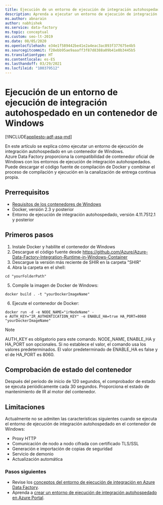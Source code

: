 ```yaml
---
title: Ejecución de un entorno de ejecución de integración autohospedado en un contenedor de Windows
description: Aprenda a ejecutar un entorno de ejecución de integración autohospedado en un contenedor de Windows.
ms.author: abnarain
author: nabhishek
ms.service: data-factory
ms.topic: conceptual
ms.custom: seo-lt-2019
ms.date: 08/05/2020
ms.openlocfilehash: e34e1f589442be41e2a4eac3ac893f377675e4b5
ms.sourcegitcommit: f28ebb95ae9aaaff3f87d8388a09b41e0b3445b5
ms.translationtype: HT
ms.contentlocale: es-ES
ms.lasthandoff: 03/29/2021
ms.locfileid: "100379512"
---
```

# <a name="how-to-run-self-hosted-integration-runtime-in-windows-container"></a>Ejecución de un entorno de ejecución de integración autohospedado en un contenedor de Windows

[!INCLUDE[appliesto-adf-asa-md](includes/appliesto-adf-xxx-md.md)]

En este artículo se explica cómo ejecutar un entorno de ejecución de integración autohospedado en un contenedor de Windows.
Azure Data Factory proporciona la compatibilidad de contenedor oficial de Windows con los entornos de ejecución de integración autohospedados. Puede descargar el código fuente de compilación de Docker y combinar el proceso de compilación y ejecución en la canalización de entrega continua propia. 

## <a name="prerequisites"></a>Prerrequisitos 
- [Requisitos de los contenedores de Windows](/virtualization/windowscontainers/deploy-containers/system-requirements)
- Docker, versión 2.3 y posterior 
- Entorno de ejecución de integración autohospedado, versión 4.11.7512.1 y posterior 
## <a name="get-started"></a>Primeros pasos 
1.  Instale Docker y habilite el contenedor de Windows 
2.  Descargue el código fuente desde https://github.com/Azure/Azure-Data-Factory-Integration-Runtime-in-Windows-Container
3.  Descargue la versión más reciente de SHIR en la carpeta "SHIR" 
4.  Abra la carpeta en el shell: 
```console
cd "yourFolderPath"
```

5.  Compile la imagen de Docker de Windows: 
```console
docker build . -t "yourDockerImageName" 
```
6.  Ejecute el contenedor de Docker: 
```console
docker run -d -e NODE_NAME="irNodeName" -e AUTH_KEY="IR_AUTHENTICATION_KEY" -e ENABLE_HA=true HA_PORT=8060 "yourDockerImageName"    
```
> [!NOTE]
> AUTH_KEY es obligatorio para este comando. NODE_NAME, ENABLE_HA y HA_PORT son opcionales. Si no establece el valor, el comando usa los valores predeterminados. El valor predeterminado de ENABLE_HA es false y el de HA_PORT es 8060.

## <a name="container-health-check"></a>Comprobación de estado del contenedor 
Después del período de inicio de 120 segundos, el comprobador de estado se ejecuta periódicamente cada 30 segundos. Proporciona el estado de mantenimiento de IR al motor del contenedor. 

## <a name="limitations"></a>Limitaciones
Actualmente no se admiten las características siguientes cuando se ejecuta el entorno de ejecución de integración autohospedado en el contenedor de Windows:
- Proxy HTTP 
- Comunicación de nodo a nodo cifrada con certificado TLS/SSL 
- Generación e importación de copias de seguridad 
- Servicio de demonio 
- Actualización automática 

### <a name="next-steps"></a>Pasos siguientes
- Revise los [conceptos del entorno de ejecución de integración en Azure Data Factory](./concepts-integration-runtime.md).
- Aprenda a [crear un entorno de ejecución de integración autohospedado en Azure Portal](./create-self-hosted-integration-runtime.md).